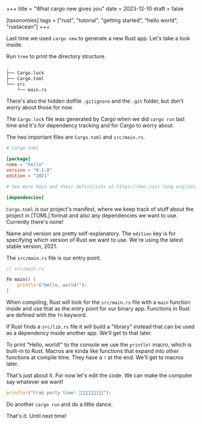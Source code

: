 +++
title = "What cargo new gives you"
date = 2023-12-10
draft = false

[taxonomies]
tags = ["rust", "tutorial", "getting started", "hello world", "rustacean"]
+++

Last time we used `cargo new` to generate a new Rust app. Let's take a look inside.

Run `tree` to print the directory structure.

```bash
.
├── Cargo.lock
├── Cargo.toml
└── src
    └── main.rs
```

There's also the hidden dotfile `.gitignore` and the `.git` folder, but don't worry about those for now.

The `Cargo.lock` file was generated by Cargo when we did `cargo run` last time and it's for dependency tracking and for Cargo to worry about.

The two important files are `Cargo.toml` and `src/main.rs`.

```toml
# Cargo.toml

[package]
name = "hello"
version = "0.1.0"
edition = "2021"

# See more keys and their definitions at https://doc.rust-lang.org/cargo/reference/manifest.html

[dependencies]
```

`Cargo.toml` is our project's manifest, where we keep track of stuff about the project in [TOML] format and also any dependencies we want to use. Currently there's none!

Name and version are pretty self-explanatory. The `edition` key is for specifying which version of Rust we want to use. We're using the latest stable version, 2021.

The `src/main.rs` file is our entry point.

```rust
// src/main.rs

fn main() {
    println!("Hello, world!");
}
```

When compiling, Rust will look for the `src/main.rs` file with a `main` function inside and use that as the entry point for our binary app. Functions in Rust are defined with the `fn` keyword.

If Rust finds a `src/lib.rs` file it will build a "library" instead that can be used as a dependency inside another app. We'll get to that later.

To print "Hello, world!" to the console we use the `println!` macro, which is built-in to Rust. Macros are kinda like functions that expand into other functions at compile time. They have a `!` at the end. We'll get to macros later.

That's just about it. For now let's edit the code. We can make the computer say whatever we want!

```rust
println!("Crab party time! 🦀🦀🦀🦀🦀🦀🦀🦀🦀");
```

Do another `cargo run` and do a little dance.

That's it. Until next time!
